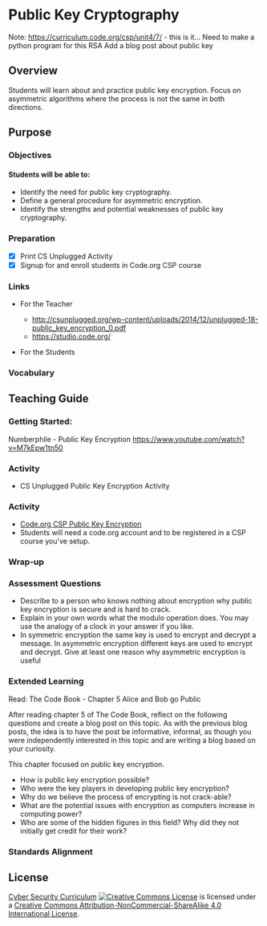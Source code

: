 # Public Key Cryptography

Note: https://curriculum.code.org/csp/unit4/7/ - this is it...
Need to make a python program for this RSA
Add a blog post about public key

## Overview
Students will learn about and practice public key encryption. Focus on asymmetric algorithms where the process is not the same in both directions.

## Purpose

### Objectives
#### Students will be able to:
- Identify the need for public key cryptography.
- Define a general procedure for asymmetric encryption.
- Identify the strengths and potential weaknesses of public key cryptography.

### Preparation
- [x] Print CS Unplugged Activity
- [x] Signup for and enroll students in Code.org CSP course

### Links
- For the Teacher
	- http://csunplugged.org/wp-content/uploads/2014/12/unplugged-18-public_key_encryption_0.pdf
	- https://studio.code.org/

- For the Students

### Vocabulary

## Teaching Guide
### Getting Started:
Numberphile - Public Key Encryption
https://www.youtube.com/watch?v=M7kEpw1tn50

### Activity
- CS Unplugged Public Key Encryption Activity

### Activity
- [Code.org CSP Public Key Encryption](https://studio.code.org/s/csp4/stage/6/puzzle/4)
- Students will need a code.org account and to be registered in a CSP course you've setup.

### Wrap-up

### Assessment Questions
- Describe to a person who knows nothing about encryption why public key encryption is secure and is hard to crack.
- Explain in your own words what the modulo operation does. You may use the analogy of a clock in your answer if you like.
- In symmetric encryption the same key is used to encrypt and decrypt a message. In asymmetric encryption different keys are used to encrypt and decrypt. Give at least one reason why asymmetric encryption is useful

### Extended Learning
Read: The Code Book - Chapter 5
Alice and Bob go Public

After reading chapter 5 of The Code Book, reflect on the following questions and create a blog post on this topic. As with the previous blog posts, the idea is to have the post be informative, informal, as though you were independently interested in this topic and are writing a blog based on your curiosity.

This chapter focused on public key encryption.
- How is public key encryption possible?
- Who were the key players in developing public key encryption?
- Why do we believe the process of encrypting is not crack-able?
- What are the potential issues with encryption as computers increase in computing power?
- Who are some of the hidden figures in this field? Why did they not initially get credit for their work?

### Standards Alignment

## License
[Cyber Security Curriculum](https://github.com/DerekBabb/CyberSecurity) <a rel="license" href="http://creativecommons.org/licenses/by-nc-sa/4.0/"><img alt="Creative Commons License" style="border-width:0" src="https://i.creativecommons.org/l/by-nc-sa/4.0/88x31.png" /></a> is licensed under a <a rel="license" href="http://creativecommons.org/licenses/by-nc-sa/4.0/">Creative Commons Attribution-NonCommercial-ShareAlike 4.0 International License</a>.
